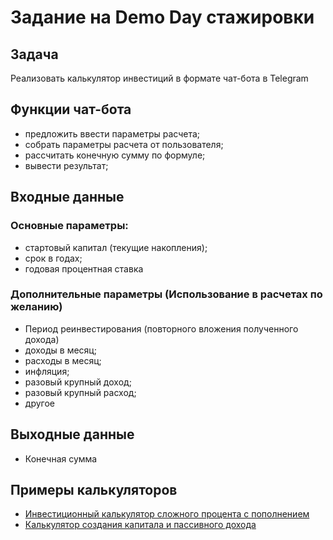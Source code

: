 # Задание на Demo Day стажировки

## Задача
Реализовать калькулятор инвестиций в формате чат-бота в Telegram

## Функции чат-бота
- предложить ввести параметры расчета;
- собрать параметры расчета от пользователя;
- рассчитать конечную сумму по формуле;
- вывести результат;

## Входные данные

### Основные параметры:
 - стартовый капитал (текущие накопления);
 - срок в годах;
 - годовая процентная ставка

### Дополнительные параметры (Использование в расчетах по желанию)
- Период реинвестирования (повторного вложения полученного дохода)
- доходы в месяц;
- расходы в месяц;
- инфляция;
- разовый крупный доход;
- разовый крупный расход;
- другое

## Выходные данные

- Конечная сумма


## Примеры калькуляторов
- [Инвестиционный калькулятор сложного процента с пополнением](https://calcus.ru/kalkulyator-investicij)
- [Калькулятор создания капитала и пассивного дохода](https://poformule.ru/ehkonomika/sozdanie-kapitala-i-passivnogo-dokhoda)